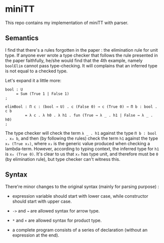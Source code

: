 # miniTT

This repo contains my implementation of miniTT with parser.

## Semantics
I find that there's a rules forgotten in the paper : the elimination rule for unit type. If anyone ever wrote a type checker that follows the rule presented in the paper faithfully, he/she would find that the 4th example, namely `boolElim` cannot pass type-checking. It will complains that an inferred type is not equal to a checked type.

Let's expand it a little more:
```
bool : U 
     = Sum (True 1 | False 1)
;

elimBool : Π c : (bool → U) . c (False 0) → c (True 0) → Π b : bool . c b
         = λ c . λ h0 . λ h1 . fun (True → λ _ . h1 | False → λ _ . h0)
; 
```
The type checker will check the term `λ _ . h1` against the type `Π b : bool . x₀ b`, and then (by following the rules) check the term `h1` against the type `x₀ (True x₃)`, where `x₃` is the generic value produced when checking a lambda-term. However, according to typing context, the inferred type for `h1` is `x₀ (True 0)`. It's clear to us that `x₃` has type unit, and therefore must be `0` (by elimination rule), but type checker can't witness this.

## Syntax
There're minor changes to the original syntax (mainly for parsing purpose) :

* expression variable should start with lower case, while constructor should start with upper case.

* `->` and `→` are allowed syntax for arrow type.

* `*` and `×` are allowed syntax for product type.

* a complete program consists of a series of declaration (without an expression at the end).